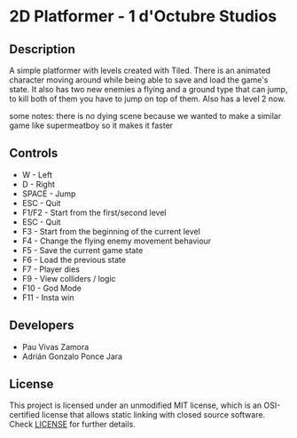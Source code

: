 # 2D Platformer - 1 d'Octubre Studios

## Description

A simple platformer with levels created with Tiled. There is an animated character moving 
around while being able to save and load the game's state. It also has two new enemies a flying and a ground type that can jump, to kill both of them you have to jump on top of them. Also has a level 2 now. 

some notes: there is no dying scene because we wanted to make a similar game like supermeatboy so it makes it faster

## Controls

 - W - Left
 - D - Right
 - SPACE - Jump
 - ESC - Quit
 - F1/F2 - Start from the first/second level
 - ESC - Quit
 - F3 - Start from the beginning of the current level
 - F4 - Change the flying enemy movement behaviour
 - F5 - Save the current game state
 - F6 - Load the previous state
 - F7 - Player dies
 - F9 - View colliders / logic
 - F10 - God Mode
 - F11 - Insta win

## Developers

 - Pau Vivas Zamora
 - Adrián Gonzalo Ponce Jara

## License

This project is licensed under an unmodified MIT license, which is an OSI-certified license that allows static linking with closed source software. Check [LICENSE](LICENSE) for further details.

